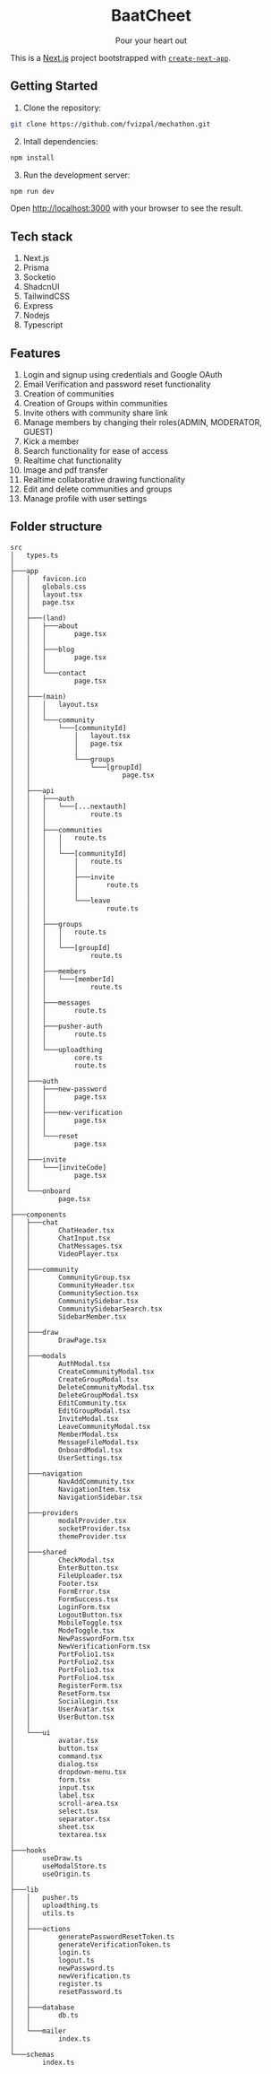 <h1 align="center">BaatCheet</h1>
<p align="center">
Pour your heart out
</p>

This is a [Next.js](https://nextjs.org/) project bootstrapped with [`create-next-app`](https://github.com/vercel/next.js/tree/canary/packages/create-next-app).

## Getting Started

1. Clone the repository:

```bash
git clone https://github.com/fvizpal/mechathon.git
```

2. Intall dependencies:

```bash
npm install
```

3. Run the development server:

```bash
npm run dev
```

Open [http://localhost:3000](http://localhost:3000) with your browser to see the result.


## Tech stack
1. Next.js
2. Prisma
3. Socketio
4. ShadcnUI
5. TailwindCSS
6. Express
7. Nodejs
8. Typescript

## Features
1. Login and signup using credentials and Google OAuth
2. Email Verification and password reset functionality
3. Creation of communities
4. Creation of Groups within communities
5. Invite others with community share link
6. Manage members by changing their roles(ADMIN, MODERATOR, GUEST)
7. Kick a member 
8. Search functionality for ease of access
9. Realtime chat functionality
10. Image and pdf transfer
11. Realtime collaborative drawing functionality
12. Edit and delete communities and groups
13. Manage profile with user settings

## Folder structure

```
src
│   types.ts
│
├───app
│   │   favicon.ico
│   │   globals.css
│   │   layout.tsx
│   │   page.tsx
│   │
│   ├───(land)
│   │   ├───about
│   │   │       page.tsx
│   │   │
│   │   ├───blog
│   │   │       page.tsx
│   │   │
│   │   └───contact
│   │           page.tsx
│   │
│   ├───(main)
│   │   │   layout.tsx
│   │   │
│   │   └───community
│   │       └───[communityId]
│   │           │   layout.tsx
│   │           │   page.tsx
│   │           │
│   │           └───groups
│   │               └───[groupId]
│   │                       page.tsx
│   │
│   ├───api
│   │   ├───auth
│   │   │   └───[...nextauth]
│   │   │           route.ts
│   │   │
│   │   ├───communities
│   │   │   │   route.ts
│   │   │   │
│   │   │   └───[communityId]
│   │   │       │   route.ts
│   │   │       │
│   │   │       ├───invite
│   │   │       │       route.ts
│   │   │       │
│   │   │       └───leave
│   │   │               route.ts
│   │   │
│   │   ├───groups
│   │   │   │   route.ts
│   │   │   │
│   │   │   └───[groupId]
│   │   │           route.ts
│   │   │
│   │   ├───members
│   │   │   └───[memberId]
│   │   │           route.ts
│   │   │
│   │   ├───messages
│   │   │       route.ts
│   │   │
│   │   ├───pusher-auth
│   │   │       route.ts
│   │   │
│   │   └───uploadthing
│   │           core.ts
│   │           route.ts
│   │
│   ├───auth
│   │   ├───new-password
│   │   │       page.tsx
│   │   │
│   │   ├───new-verification
│   │   │       page.tsx
│   │   │
│   │   └───reset
│   │           page.tsx
│   │
│   ├───invite
│   │   └───[inviteCode]
│   │           page.tsx
│   │
│   └───onboard
│           page.tsx
│
├───components
│   ├───chat
│   │       ChatHeader.tsx
│   │       ChatInput.tsx
│   │       ChatMessages.tsx
│   │       VideoPlayer.tsx
│   │
│   ├───community
│   │       CommunityGroup.tsx
│   │       CommunityHeader.tsx
│   │       CommunitySection.tsx
│   │       CommunitySidebar.tsx
│   │       CommunitySidebarSearch.tsx
│   │       SidebarMember.tsx
│   │
│   ├───draw
│   │       DrawPage.tsx
│   │
│   ├───modals
│   │       AuthModal.tsx
│   │       CreateCommunityModal.tsx
│   │       CreateGroupModal.tsx
│   │       DeleteCommunityModal.tsx
│   │       DeleteGroupModal.tsx
│   │       EditCommunity.tsx
│   │       EditGroupModal.tsx
│   │       InviteModal.tsx
│   │       LeaveCommunityModal.tsx
│   │       MemberModal.tsx
│   │       MessageFileModal.tsx
│   │       OnboardModal.tsx
│   │       UserSettings.tsx
│   │
│   ├───navigation
│   │       NavAddCommunity.tsx
│   │       NavigationItem.tsx
│   │       NavigationSidebar.tsx
│   │
│   ├───providers
│   │       modalProvider.tsx
│   │       socketProvider.tsx
│   │       themeProvider.tsx
│   │
│   ├───shared
│   │       CheckModal.tsx
│   │       EnterButton.tsx
│   │       FileUploader.tsx
│   │       Footer.tsx
│   │       FormError.tsx
│   │       FormSuccess.tsx
│   │       LoginForm.tsx
│   │       LogoutButton.tsx
│   │       MobileToggle.tsx
│   │       ModeToggle.tsx
│   │       NewPasswordForm.tsx
│   │       NewVerificationForm.tsx
│   │       PortFolio1.tsx
│   │       PortFolio2.tsx
│   │       PortFolio3.tsx
│   │       PortFolio4.tsx
│   │       RegisterForm.tsx
│   │       ResetForm.tsx
│   │       SocialLogin.tsx
│   │       UserAvatar.tsx
│   │       UserButton.tsx
│   │
│   └───ui
│           avatar.tsx
│           button.tsx
│           command.tsx
│           dialog.tsx
│           dropdown-menu.tsx
│           form.tsx
│           input.tsx
│           label.tsx
│           scroll-area.tsx
│           select.tsx
│           separator.tsx
│           sheet.tsx
│           textarea.tsx
│
├───hooks
│       useDraw.ts
│       useModalStore.ts
│       useOrigin.ts
│
├───lib
│   │   pusher.ts
│   │   uploadthing.ts
│   │   utils.ts
│   │
│   ├───actions
│   │       generatePasswordResetToken.ts
│   │       generateVerificationToken.ts
│   │       login.ts
│   │       logout.ts
│   │       newPassword.ts
│   │       newVerification.ts
│   │       register.ts
│   │       resetPassword.ts
│   │
│   ├───database
│   │       db.ts
│   │
│   └───mailer
│           index.ts
│
└───schemas
        index.ts
```

